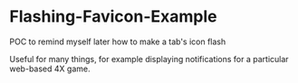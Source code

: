 # Flashing-Favicon-Example
POC to remind myself later how to make a tab's icon flash

Useful for many things, for example displaying notifications for a particular web-based 4X game.
